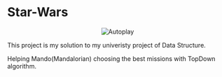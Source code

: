 # Star-Wars
<p align="center">
    <img src="https://i.pinimg.com/originals/62/ef/e5/62efe5f69dd44434d90dc402e6212545.jpg" alt="Autoplay"/>
</p>
This project is my solution to my univeristy project of Data Structure.

Helping Mando(Mandalorian) choosing the best missions with TopDown algorithm.
